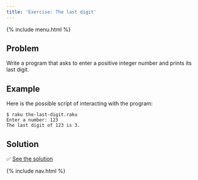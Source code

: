 ```yaml
---
title: 'Exercise: The last digit'
---
```


{% include menu.html %}

## Problem

Write a program that asks to enter a positive integer number and prints its last digit.

## Example

Here is the possible script of interacting with the program:

```console
$ raku the-last-digit.raku
Enter a number: 123
The last digit of 123 is 3.
```

## Solution

✅ [See the solution](solution)

{% include nav.html %}
